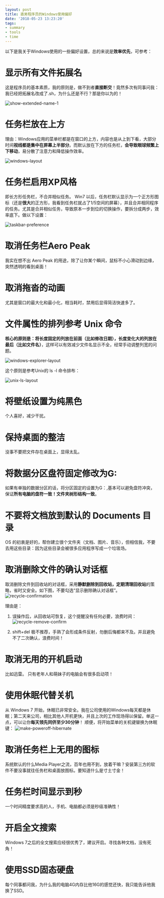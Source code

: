```yaml
---
layout: post
title: 直男程序员的Windows使用偏好
date: '2018-05-23 13:23:20'
tags:
- summary
- tools
- time
---
```


以下是我关于Windows使用的一些偏好设置，总的来说是**效率优先**，可参考：

# 显示所有文件拓展名
这是程序员的基本素质，我的原则是，做不到者**直接断交**！竟然多次有同事问我：我已经把拓展名改成了.sh，为什么还是不行？那是你以为的！

![show-extended-name-1](/content/images/2018/05/show-extended-name-1.png)

# 任务栏放在上方
理由：Windows应用的菜单栏都是在窗口的上方，内容也是从上到下看，大部分时间**视线都是集中在屏幕上半部分**。而默认放在下方的任务栏，**会导致眼球频繁上下移动**，易分散了注意力和降低操作效率。

![windows-layout](/content/images/2018/05/windows-layout.png)

# 任务栏启用XP风格
即长方形任务栏，不合并相似任务。
Win7 以后，任务栏默认显示为一个正方形图标（还是**很大**的正方形，我看到任务栏就占了1/5空间的屏幕），并且合并相同程序的任务。尤其是合并相似任务，导致原本一步到位的切换操作，要拆分成两步，效率底下。做以下设置：

![taskbar-preference](/content/images/2018/05/taskbar-preference.png)

# 取消任务栏Aero Peak
我实在想不出 Aero Peak 的用途，除了让你某个瞬间，鼠标不小心滑动到边缘，突然透明的看到桌面！

# 取消拖沓的动画
尤其是窗口的最大化和最小化，相当耗时，禁用后显得简洁快速多了。

# 文件属性的排列参考 Unix 命令
**核心的原则是：将长度固定的列放在前面（比如修改日期），长度变化大的列放在最后（比如文件名）**，这样可以有效减少文件名显示不全，经常手动调整列宽的问题。

![windows-explorer-layout](/content/images/2018/05/windows-explorer-layout.png)

这个原则是参考Unix的 ls -l 命令排布：

![unix-ls-layout](/content/images/2018/05/unix-ls-layout.png)

# 将壁纸设置为纯黑色
个人喜好，减少干扰。

# 保持桌面的整洁
没事不要把文件存在桌面上，显得太乱。

# 将数据分区盘符固定修改为G:
如果有单独的数据分区的话，将分区固定的设置为G：,基本可以避免盘符冲突，保证**所有电脑的盘符一致！文件夹树形结构一致**。

# 不要将文档放到默认的 Documents 目录
OS 的初衷是好的，帮你建立很个文件夹（文档、图片、音乐），但相信我，不要去用这些目录：因为这些目录会被很多应用程序写成一个垃圾场。

# 取消删除文件的确认对话框
取消删除文件到回收站的对话框，采用**静默删除到回收站，定期清理回收站**的策略，省时又安全。如下图，不要勾选“显示删除确认对话框”。
![recycle-confirmation](/content/images/2018/05/recycle-confirmation.png)

理由是：
1. 误操作后，从回收站可恢复，这个提醒没有任何必要，浪费时间：
![recycle-remove-confirm](/content/images/2018/05/recycle-remove-confirm.png)

2. shift+del 极不推荐，手熟了会形成条件反射，勿删后悔都来不及。并且避免不了二次确认，浪费时间！

# 取消无用的开机启动
比如迅雷。
只有老年人和萌妹子的电脑会有很多启动项！

# 使用休眠代替关机
从 Windows 7 开始，休眠已非常安全。我在公司使用的Windows每天都是休眠；第二天来公司，相比其他人开机更快，并且上次的工作现场得以保留。单这一点，可以让你**每天领先同侪至少30分钟**！
顺便，将开始菜单的关机键替换为休眠键：
![make-poweroff-hibernate](/content/images/2018/05/make-poweroff-hibernate.png)


# 取消任务栏上无用的图标
系统默认的什么Media Player之流，百年也用不到，放着干嘛？安装第三方的软件不要没事就往任务栏和桌面放图标。要知道什么是寸土寸金！

# 任务栏时间显示到秒
一个时间精度要求高的人，手机、电脑都必须是秒级准确性！

# 开启全文搜索
Windows 7之后的全文搜索应经很优秀了，建议开启。寻找各种文档，没有死角！

# 使用SSD固态硬盘
每个同事都问我，为什么我的电脑4G内存比他16G的感觉还快，我只能告诉他我换了SSD。